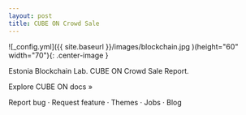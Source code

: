 ```yaml
---
layout: post
title: CUBE ON Crowd Sale
---
```



![_config.yml]({{ site.baseurl }}/images/blockchain.jpg )(height="60" width="70"){: .center-image }


Estonia Blockchain Lab.
CUBE ON Crowd Sale Report.
 
Explore CUBE ON docs »

Report bug · Request feature · Themes · Jobs · Blog
